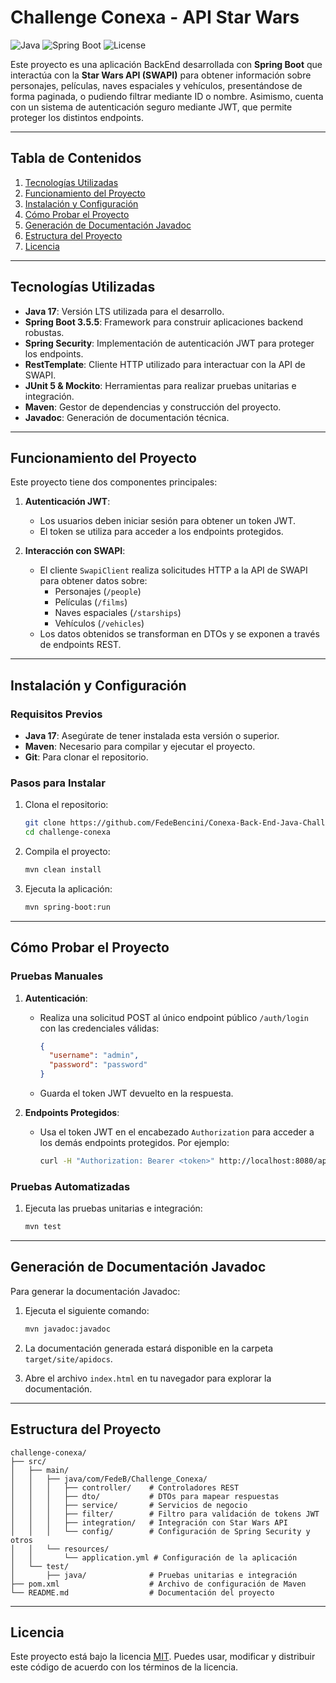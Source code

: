 # **Challenge Conexa - API Star Wars**

![Java](https://img.shields.io/badge/Java-17-blue) ![Spring Boot](https://img.shields.io/badge/Spring%20Boot-3.x-green) ![License](https://img.shields.io/badge/License-MIT-lightgrey)

Este proyecto es una aplicación BackEnd desarrollada con **Spring Boot** que interactúa con la **Star Wars API (SWAPI)** para obtener información sobre personajes, películas, naves espaciales y vehículos, presentándose de forma paginada, o pudiendo filtrar mediante ID o nombre. Asimismo, cuenta con un sistema de autenticación seguro mediante JWT, que permite proteger los distintos endpoints.

---

## **Tabla de Contenidos**

1. [Tecnologías Utilizadas](#tecnologías-utilizadas)
2. [Funcionamiento del Proyecto](#funcionamiento-del-proyecto)
3. [Instalación y Configuración](#instalación-y-configuración)
4. [Cómo Probar el Proyecto](#cómo-probar-el-proyecto)
5. [Generación de Documentación Javadoc](#generación-de-documentación-javadoc)
6. [Estructura del Proyecto](#estructura-del-proyecto)
7. [Licencia](#licencia)

---

## **Tecnologías Utilizadas**

- **Java 17**: Versión LTS utilizada para el desarrollo.
- **Spring Boot 3.5.5**: Framework para construir aplicaciones backend robustas.
- **Spring Security**: Implementación de autenticación JWT para proteger los endpoints.
- **RestTemplate**: Cliente HTTP utilizado para interactuar con la API de SWAPI.
- **JUnit 5 & Mockito**: Herramientas para realizar pruebas unitarias e integración.
- **Maven**: Gestor de dependencias y construcción del proyecto.
- **Javadoc**: Generación de documentación técnica.

---

## **Funcionamiento del Proyecto**

Este proyecto tiene dos componentes principales:

1. **Autenticación JWT**:
   - Los usuarios deben iniciar sesión para obtener un token JWT.
   - El token se utiliza para acceder a los endpoints protegidos.

2. **Interacción con SWAPI**:
   - El cliente `SwapiClient` realiza solicitudes HTTP a la API de SWAPI para obtener datos sobre:
     - Personajes (`/people`)
     - Películas (`/films`)
     - Naves espaciales (`/starships`)
     - Vehículos (`/vehicles`)
   - Los datos obtenidos se transforman en DTOs y se exponen a través de endpoints REST.

---

## **Instalación y Configuración**

### **Requisitos Previos**

- **Java 17**: Asegúrate de tener instalada esta versión o superior.
- **Maven**: Necesario para compilar y ejecutar el proyecto.
- **Git**: Para clonar el repositorio.

### **Pasos para Instalar**

1. Clona el repositorio:
   ```bash
   git clone https://github.com/FedeBencini/Conexa-Back-End-Java-Challenge.git
   cd challenge-conexa
   ```

2. Compila el proyecto:
   ```bash
   mvn clean install
   ```

3. Ejecuta la aplicación:
   ```bash
   mvn spring-boot:run
   ```

---

## **Cómo Probar el Proyecto**

### **Pruebas Manuales**

1. **Autenticación**:
   - Realiza una solicitud POST al único endpoint público `/auth/login` con las credenciales válidas:
     ```json
     {
       "username": "admin",
       "password": "password"
     }
     ```
   - Guarda el token JWT devuelto en la respuesta.

2. **Endpoints Protegidos**:
   - Usa el token JWT en el encabezado `Authorization` para acceder a los demás endpoints protegidos. Por ejemplo:
     ```bash
     curl -H "Authorization: Bearer <token>" http://localhost:8080/api/people
     ```

### **Pruebas Automatizadas**

1. Ejecuta las pruebas unitarias e integración:
   ```bash
   mvn test
   ```

---

## **Generación de Documentación Javadoc**

Para generar la documentación Javadoc:

1. Ejecuta el siguiente comando:
   ```bash
   mvn javadoc:javadoc
   ```

2. La documentación generada estará disponible en la carpeta `target/site/apidocs`.

3. Abre el archivo `index.html` en tu navegador para explorar la documentación.

---

## **Estructura del Proyecto**

```
challenge-conexa/
├── src/
│   ├── main/
│   │   ├── java/com/FedeB/Challenge_Conexa/
│   │   │   ├── controller/    # Controladores REST
│   │   │   ├── dto/           # DTOs para mapear respuestas
│   │   │   ├── service/       # Servicios de negocio
│   │   │   ├── filter/        # Filtro para validación de tokens JWT
│   │   │   ├── integration/   # Integración con Star Wars API
│   │   │   └── config/        # Configuración de Spring Security y otros
│   │   └── resources/
│   │       └── application.yml # Configuración de la aplicación
│   └── test/
│       ├── java/              # Pruebas unitarias e integración
├── pom.xml                    # Archivo de configuración de Maven
└── README.md                  # Documentación del proyecto
```

---

## **Licencia**

Este proyecto está bajo la licencia [MIT](LICENSE). Puedes usar, modificar y distribuir este código de acuerdo con los términos de la licencia.
